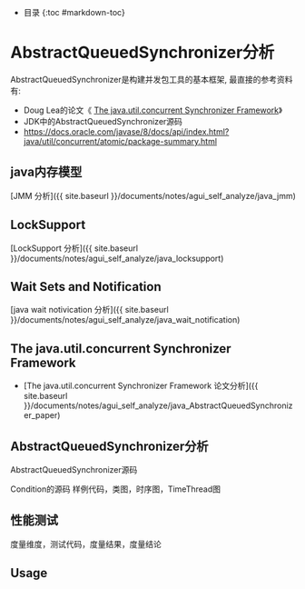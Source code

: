 - 目录
{:toc #markdown-toc}	

# AbstractQueuedSynchronizer分析

AbstractQueuedSynchronizer是构建并发包工具的基本框架,
最直接的参考资料有:
- Doug Lea的论文《 [The java.util.concurrent Synchronizer Framework](http://gee.cs.oswego.edu/dl/papers/aqs.pdf)》
- JDK中的AbstractQueuedSynchronizer源码
- https://docs.oracle.com/javase/8/docs/api/index.html?java/util/concurrent/atomic/package-summary.html



## java内存模型

[JMM 分析]({{ site.baseurl }}/documents/notes/agui_self_analyze/java_jmm)

## LockSupport

[LockSupport 分析]({{ site.baseurl }}/documents/notes/agui_self_analyze/java_locksupport)


## Wait Sets and Notification
[java wait notivication 分析]({{ site.baseurl }}/documents/notes/agui_self_analyze/java_wait_notification) 


## The java.util.concurrent Synchronizer Framework
- [The java.util.concurrent Synchronizer Framework 论文分析]({{ site.baseurl }}/documents/notes/agui_self_analyze/java_AbstractQueuedSynchronizer_paper)



## AbstractQueuedSynchronizer分析

AbstractQueuedSynchronizer源码

Condition的源码
样例代码，类图，时序图，TimeThread图

## 性能测试
度量维度，测试代码，度量结果，度量结论

## Usage



